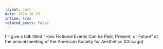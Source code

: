 ```yaml
---
layout: post
date: 2024-10-25
inline: true
related_posts: false
---
```

I'll give a talk titled “How Fictional Events Can be Past, Present, or Future” at the annual meeting of the American Society for Aesthetics (Chicago).
